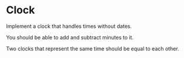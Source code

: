 # Clock

Implement a clock that handles times without dates.

You should be able to add and subtract minutes to it.

Two clocks that represent the same time should be equal to each other.
